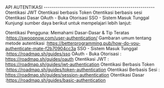 API AUTENTIKASI -------------------------------------------------------
Otentikasi JWT
Otentikasi berbasis Token
Otentikasi berbasis sesi
Otentikasi Dasar
OAuth - Buka Otorisasi
SSO - Sistem Masuk Tunggal
Kunjungi sumber daya berikut untuk mempelajari lebih lanjut:

Otentikasi Pengguna: Memahami Dasar-Dasar & Tip Teratas :https://swoopnow.com/user-authentication/
Gambaran umum tentang metode autentikasi :https://betterprogramming.pub/how-do-you-authenticate-mate-f2b70904cc3a
SSO - Sistem Masuk Tunggal :https://roadmap.sh/guides/sso
OAuth - Buka Otorisasi : https://roadmap.sh/guides/oauth
Otentikasi JWT : https://roadmap.sh/guides/jwt-authentication
Otentikasi Berbasis Token :https://roadmap.sh/guides/token-authentication
Otentikasi Berbasis Sesi : https://roadmap.sh/guides/session-authentication
Otentikasi Dasar :https://roadmap.sh/guides/basic-authentication
